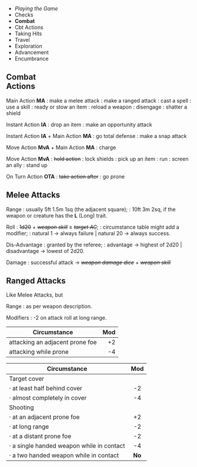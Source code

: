 
<!-- .margin.compass -->
* _Playing the Game_
* Checks
* **Combat**
* Cbt Actions
* Taking Hits
* Travel
* Exploration
* Advancement
* Encumbrance


## Combat<br/>Actions

Main Action **MA**
: make a melee attack
: make a ranged attack
: cast a spell
: use a skill
: ready or stow an item
: reload a weapon
: disengage
: shatter a shield

Instant Action **IA**
: drop an item
: make an opportunity attack

Instant Action **IA** + Main Action **MA**
: go total defense
: make a snap attack

Move Action **MvA** + Main Action **MA**
: charge

Move Action **MvA**
: ~~hold action~~
: lock shields
: pick up an item
: run
: screen an ally
: stand up

On Turn Action **OTA**
: ~~take action after~~
: go prone


## Melee Attacks

Range
: usually 5ft 1.5m 1sq (the adjacent square);
: 10ft 3m 2sq, if the weapon or creature has the **L** (Long) trait.

Roll
: ~~1d20~~ + ~~_weapon skill_~~ ≥ ~~_target AC_~~;
: circumstance table might add a modifier;
: natural 1 → always failure | natural 20 → always success.

Dis-Advantage
: granted by the referee;
: advantage → highest of 2d20 | disadvantage → lowest of 2d20.

Damage
: successful attack → ~~_weapon damage dice_~~ + ~~_weapon skill_~~


## Ranged Attacks

Like Melee Attacks, but

Range
: as per weapon description.

Modifiers
: -2 on attack roll at long range.



<!-- RETURN -->


<!-- .modifiers.hidden -->
| Circumstance                    | Mod |
|---------------------------------|----:|
| attacking an adjacent prone foe |  +2 |
| attacking while prone           |  -4 |

<!-- .modifiers.hidden -->
| Circumstance                              | Mod    |
|-------------------------------------------|:------:|
| Target cover                              |        |
| · at least half behind cover              | -2     |
| · almost completely in cover              | -4     |
| Shooting                                  |        |
| · at an adjacent prone foe                | +2     |
| · at long range                           | -2     |
| · at a distant prone foe                  | -2     |
| · a single handed weapon while in contact | -4     |
| · a two handed weapon while in contact    | **No** |

